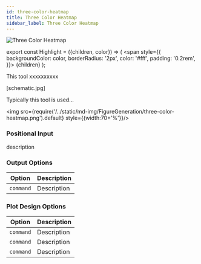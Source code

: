 ```yaml
---
id: three-color-heatmap
title: Three Color Heatmap
sidebar_label: Three Color Heatmap
---
```


![Three Color Heatmap](/../static/icons/FigureGeneration/ThreeColorHeatmap_square.svg)

export const Highlight = ({children, color}) => (
<span
style={{
      backgroundColor: color,
      borderRadius: '2px',
      color: '#fff',
      padding: '0.2rem',
    }}>
{children}
</span>
);

This tool xxxxxxxxxx

[schematic.jpg]

Typically this tool is used...

<img src={require('/../static/md-img/FigureGeneration/three-color-heatmap.png').default} style={{width:70+'%'}}/>

### Positional Input

description

### Output Options

| Option    | Description |
| --------- | ----------- |
| `command` | Description |

### Plot Design Options

| Option    | Description |
| --------- | ----------- |
| `command` | Description |
| `command` | Description |
| `command` | Description |
